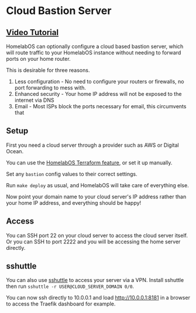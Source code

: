 # Cloud Bastion Server

## [Video Tutorial](https://youtu.be/gqw8_PZ42KA)

HomelabOS can optionally configure a cloud based bastion server, which will route
traffic to your HomelabOS instance without needing to forward ports on your home router.

This is desirable for three reasons.

1. Less configuration - No need to configure your routers or firewalls, no port forwarding to mess with.
2. Enhanced security - Your home IP address will not be exposed to the internet via DNS
3. Email - Most ISPs block the ports necessary for email, this circumvents that

## Setup

First you need a cloud server through a provider such as AWS or Digital Ocean.

You can use the [HomelabOS Terraform feature](/docs/setup/terraform), or set it up manually.

Set any `bastion` config values to their correct settings.

Run `make deploy` as usual, and HomelabOS will take care of everything else.

Now point your domain name to your cloud server's IP address rather than your home IP address,
and everything should be happy!

## Access

You can SSH port 22 on your cloud server to access the cloud server itself. Or you can
SSH to port 2222 and you will be accessing the home server directly.

## sshuttle

You can also use [sshuttle](https://github.com/sshuttle/sshuttle) to access your server
via a VPN. Install sshuttle then run `sshuttle -r USER@CLOUD_SERVER_DOMAIN 0/0`.

You can now ssh directly to 10.0.0.1 and load http://10.0.0.1:8181 in a browser to
access the Traefik dashboard for example.
